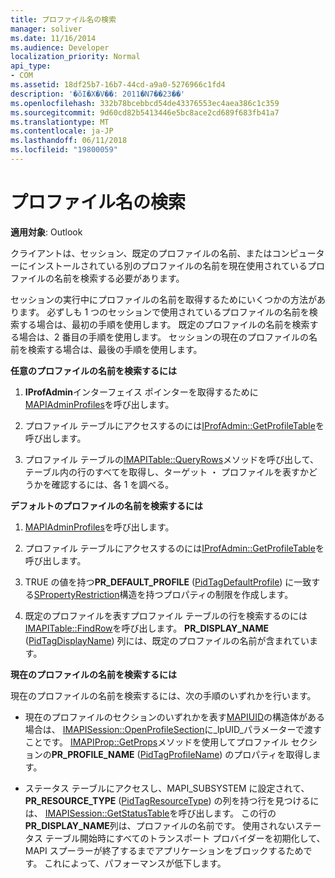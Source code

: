 ```yaml
---
title: プロファイル名の検索
manager: soliver
ms.date: 11/16/2014
ms.audience: Developer
localization_priority: Normal
api_type:
- COM
ms.assetid: 18df25b7-16b7-44cd-a9a0-5276966c1fd4
description: '�ŏI�X�V��: 2011�N7��23��'
ms.openlocfilehash: 332b78bcebbcd54de43376553ec4aea386c1c359
ms.sourcegitcommit: 9d60cd82b5413446e5bc8ace2cd689f683fb41a7
ms.translationtype: MT
ms.contentlocale: ja-JP
ms.lasthandoff: 06/11/2018
ms.locfileid: "19800059"
---
```

# <a name="finding-a-profile-name"></a>プロファイル名の検索

  
  
**適用対象**: Outlook 
  
クライアントは、セッション、既定のプロファイルの名前、またはコンピューターにインストールされている別のプロファイルの名前を現在使用されているプロファイルの名前を検索する必要があります。
  
セッションの実行中にプロファイルの名前を取得するためにいくつかの方法があります。 必ずしも 1 つのセッションで使用されているプロファイルの名前を検索する場合は、最初の手順を使用します。 既定のプロファイルの名前を検索する場合は、2 番目の手順を使用します。 セッションの現在のプロファイルの名前を検索する場合は、最後の手順を使用します。 
  
 **任意のプロファイルの名前を検索するには**
  
1. **IProfAdmin**インターフェイス ポインターを取得するために[MAPIAdminProfiles](mapiadminprofiles.md)を呼び出します。 
    
2. プロファイル テーブルにアクセスするのには[IProfAdmin::GetProfileTable](iprofadmin-getprofiletable.md)を呼び出します。 
    
3. プロファイル テーブルの[IMAPITable::QueryRows](imapitable-queryrows.md)メソッドを呼び出して、テーブル内の行のすべてを取得し、ターゲット ・ プロファイルを表すかどうかを確認するには、各 1 を調べる。 
    
 **デフォルトのプロファイルの名前を検索するには**
  
1. [MAPIAdminProfiles](mapiadminprofiles.md)を呼び出します。
    
2. プロファイル テーブルにアクセスするのには[IProfAdmin::GetProfileTable](iprofadmin-getprofiletable.md)を呼び出します。 
    
3. TRUE の値を持つ**PR_DEFAULT_PROFILE** ([PidTagDefaultProfile](pidtagdefaultprofile-canonical-property.md)) に一致する[SPropertyRestriction](spropertyrestriction.md)構造を持つプロパティの制限を作成します。
    
4. 既定のプロファイルを表すプロファイル テーブルの行を検索するのには[IMAPITable::FindRow](imapitable-findrow.md)を呼び出します。 **PR_DISPLAY_NAME** ([PidTagDisplayName](pidtagdisplayname-canonical-property.md)) 列には、既定のプロファイルの名前が含まれています。
    
 **現在のプロファイルの名前を検索するには**
  
現在のプロファイルの名前を検索するには、次の手順のいずれかを行います。
  
- 現在のプロファイルのセクションのいずれかを表す[MAPIUID](mapiuid.md)の構造体がある場合は、 [IMAPISession::OpenProfileSection](imapisession-openprofilesection.md)に_lpUID_パラメーターで渡すことです。 [IMAPIProp::GetProps](imapiprop-getprops.md)メソッドを使用してプロファイル セクションの**PR_PROFILE_NAME** ([PidTagProfileName](pidtagprofilename-canonical-property.md)) のプロパティを取得します。 
    
- ステータス テーブルにアクセスし、MAPI_SUBSYSTEM に設定されて、 **PR_RESOURCE_TYPE** ([PidTagResourceType](pidtagresourcetype-canonical-property.md)) の列を持つ行を見つけるには、 [IMAPISession::GetStatusTable](imapisession-getstatustable.md)を呼び出します。 この行の**PR_DISPLAY_NAME**列は、プロファイルの名前です。 使用されないステータス テーブル開始時にすべてのトランスポート プロバイダーを初期化して、MAPI スプーラーが終了するまでアプリケーションをブロックするためです。 これによって、パフォーマンスが低下します。 
    


